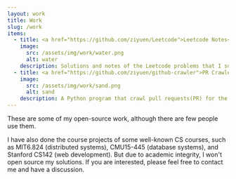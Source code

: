 ```yaml
---
layout: work
title: Work
slug: /work
items:
  - title: <a href="https://github.com/ziyuen/Leetcode">Leetcode Notes</a>
    image:
      src: /assets/img/work/water.png
      alt: water
    description: Solutions and notes of the Leetcode problems that I solved. Each problem is classified into related category and there are solving templates for some common problems.
  - title: <a href="https://github.com/ziyuen/github-crawler">PR Crawler</a>
    image:
      src: /assets/img/work/sand.png
      alt: sand
    description: A Python program that crawl pull requests(PR) for the same issue from a given Github project. The crawled items are saved to MongoDB in the pipeline. This tool is used to conduct a research study on how reviewers decide which PR to be merged, when there are multiple PRs for the same issue.
---
```


These are some of my open-source work, although there are few people use them.

I have also done the course projects of some well-known CS courses, such as MIT6.824 (distributed systems), CMU15-445 (database systems), and Stanford CS142 (web development). But due to academic integrity, I won't open source my solutions. If you are interested, please feel free to contact me and have a discussion.
<br />
<br />
